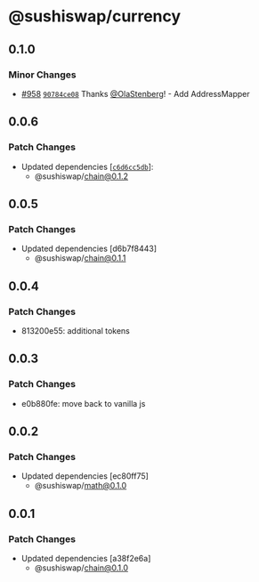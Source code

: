 # @sushiswap/currency

## 0.1.0

### Minor Changes

- [#958](https://github.com/sushiswap/sushiswap/pull/958) [`90784ce08`](https://github.com/sushiswap/sushiswap/commit/90784ce0876741b8f7f41552e181677d0746884b) Thanks [@OlaStenberg](https://github.com/OlaStenberg)! - Add AddressMapper

## 0.0.6

### Patch Changes

- Updated dependencies [[`c6d6cc5db`](https://github.com/sushiswap/sushiswap/commit/c6d6cc5db4cc614f3931ee3a325547967c86c51a)]:
  - @sushiswap/chain@0.1.2

## 0.0.5

### Patch Changes

- Updated dependencies [d6b7f8443]
  - @sushiswap/chain@0.1.1

## 0.0.4

### Patch Changes

- 813200e55: additional tokens

## 0.0.3

### Patch Changes

- e0b880fe: move back to vanilla js

## 0.0.2

### Patch Changes

- Updated dependencies [ec80ff75]
  - @sushiswap/math@0.1.0

## 0.0.1

### Patch Changes

- Updated dependencies [a38f2e6a]
  - @sushiswap/chain@0.1.0
